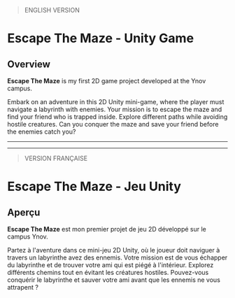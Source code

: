 > ENGLISH VERSION
# Escape The Maze - Unity Game

## Overview

**Escape The Maze** is my first 2D game project developed at the Ynov campus.

Embark on an adventure in this 2D Unity mini-game, where the player must navigate a labyrinth with enemies. Your mission is to escape the maze and find your friend who is trapped inside. Explore different paths while avoiding hostile creatures. Can you conquer the maze and save your friend before the enemies catch you?

---
---
> VERSION FRANÇAISE 
# Escape The Maze - Jeu Unity

## Aperçu

**Escape The Maze** est mon premier projet de jeu 2D développé sur le campus Ynov.

Partez à l'aventure dans ce mini-jeu 2D Unity, où le joueur doit naviguer à travers un labyrinthe avez des ennemis. Votre mission est de vous échapper du labyrinthe et de trouver votre ami qui est piégé à l'intérieur. Explorez différents chemins tout en évitant les créatures hostiles. Pouvez-vous conquérir le labyrinthe et sauver votre ami avant que les ennemis ne vous attrapent ?
